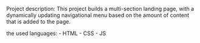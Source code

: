 Project description: 
    This project builds a multi-section landing page, with a dynamically updating navigational menu based on the amount of content that is added to the page.


the used languages: 
    - HTML
    - CSS
    - JS 


